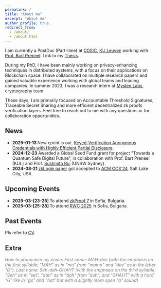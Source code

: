 ```yaml
---
permalink: /
title: "About me"
excerpt: "About me"
author_profile: true
redirect_from: 
  - /about/
  - /about.html
---
```


I am currently a PostDoc (Part-time) at [COSIC](https://www.esat.kuleuven.be/cosic/), [KU Leuven](https://www.kuleuven.be/kuleuven) working with [Prof. Bart Preneel](https://www.esat.kuleuven.be/cosic/people/bart-preneel/). Link to my [Thesis](https://cosicdatabase.esat.kuleuven.be/backend/publications/files/these/514).

During my PhD, I have been mainly working on privacy-enhancing techniques in distributed systems, with a focus on their applications on Blockchain space. I have collaborated on multiple research papers and gained valuable experience working with global teams and leading companies. In summer 2023, I was a research intern at [Mysten Labs](https://mystenlabs.com/), cryptography team.

These days, I am primarily focused on Accountable Threshold Signatures, Traceable Secret Sharing and more efficient decentralized zk proofs verification layers.
Feel free to reach out to me with any questions or for collaboration opportunities.

News
------
- <b> 2025-01-13 </b> New eprint is out. [Keyed-Verification Anonymous Credentials with Highly Efficient Partial Disclosure](publication/2025-01-13).
- <b> 2024-12-23 </b> Awarded a Global Seed Fund grant for project "Towards a Quantum Safe Digital Future", in collaboration with Prof. Bart Preneel (KUL) and Prof. [Sushmita Ruj](https://research.unsw.edu.au/people/dr-sushmita-ruj-0) (UNSW Sydney).
- <b> 2024-08-21 </b> [zkLogin paper](https://arxiv.org/pdf/2401.11735) got accepted to [ACM CCS'24](https://www.sigsac.org/ccs/CCS2024/call-for/call-for-papers.html), Salt Lake City, USA.

Upcoming Events
------
- <b> 2025-03-[23-25] </b> To attend [zkProof 7](https://zkproof.org/events/zkproof-7-sofia/) in Sofia, Bulgaria.
- <b> 2025-03-[25-28] </b> To attend [RWC 2025](https://rwc.iacr.org/2025/) in Sofia, Bulgaria.

Past Events
------
Pls refer to [CV](cv/).

Extra
------
<span style="color: gray;">*How to pronounce my name: First name: MAH-dee (with the emphasis on the first syllable; "MAH" as in "ma" from "mama" and "dee" as in the letter "D"). Last name: Seh-dah-GHAHT (with the emphasis on the third syllable; "Seh" as in "set", "dah" as in "dah" from "duh", and "GHAHT" with a hard "G" like in "go" and "hat" but with a slightly more open "a" sound)*</span>